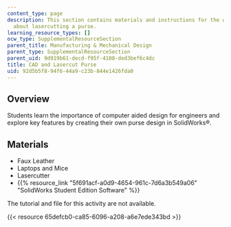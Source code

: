 ```yaml
---
content_type: page
description: This section contains materials and instructions for the workshop activity
  about lasercutting a purse.
learning_resource_types: []
ocw_type: SupplementalResourceSection
parent_title: Manufacturing & Mechanical Design
parent_type: SupplementalResourceSection
parent_uid: 9d919b61-decd-f95f-4108-ded3bef6c4dc
title: CAD and Lasercut Purse
uid: 92d5b5f8-94f6-44a9-c23b-844e1426fda0
---
```


Overview
--------

Students learn the importance of computer aided design for engineers and explore key features by creating their own purse design in SolidWorks®.

Materials
---------

*   Faux Leather
*   Laptops and Mice
*   Lasercutter
*   {{% resource_link "5f691acf-a0d9-4654-961c-7d6a3b549a06" "SolidWorks Student Edition Software" %}}

The tutorial and file for this activity are not available.

{{< resource 65defcb0-ca85-6096-a208-a6e7ede343bd >}}